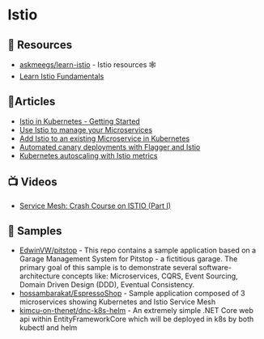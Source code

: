 # Istio

## 📘 Resources
- [askmeegs/learn-istio](https://github.com/askmeegs/learn-istio) - Istio resources 🕸
- [Learn Istio Fundamentals](https://academy.tetrate.io/courses/istio-fundamentals)

## 📕Articles
- [Istio in Kubernetes - Getting Started](https://www.programmingwithwolfgang.com/istio-getting-started)
- [Use Istio to manage your Microservices](https://www.programmingwithwolfgang.com/use-istio-to-manage-your-microservices)
- [Add Istio to an existing Microservice in Kubernetes](https://www.programmingwithwolfgang.com/add-Istio-to-existing-microservice-in-kubernetes)
- [Automated canary deployments with Flagger and Istio](https://medium.com/google-cloud/automated-canary-deployments-with-flagger-and-istio-ac747827f9d1)
- [Kubernetes autoscaling with Istio metrics](https://medium.com/google-cloud/kubernetes-autoscaling-with-istio-metrics-76442253a45a)
## 📺 Videos
- [Service Mesh: Crash Course on ISTIO (Part I)](https://www.youtube.com/watch?v=-Ib5_4VaWWs)

## 🚀 Samples
- [EdwinVW/pitstop](https://github.com/EdwinVW/pitstop/tree/master/src/k8s) - This repo contains a sample application based on a Garage Management System for Pitstop - a fictitious garage. The primary goal of this sample is to demonstrate several software-architecture concepts like: Microservices, CQRS, Event Sourcing, Domain Driven Design (DDD), Eventual Consistency.
- [hossambarakat/EspressoShop](https://github.com/hossambarakat/EspressoShop) - Sample application composed of 3 microservices showing Kubernetes and Istio Service Mesh
- [kimcu-on-thenet/dnc-k8s-helm](https://github.com/kimcu-on-thenet/dnc-k8s-helm) - An extremely simple .NET Core web api within EntityFrameworkCore which will be deployed in k8s by both kubectl and helm